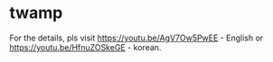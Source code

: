 # twamp

For the details, pls visit https://youtu.be/AgV7Ow5PwEE - English
or https://youtu.be/HfnuZOSkeGE - korean.
